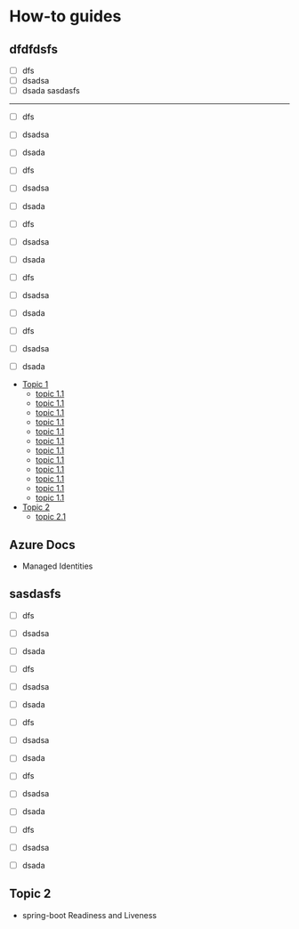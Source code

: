 # How-to guides

dfdfdsfs
---
- [ ] dfs
- [ ] dsadsa
- [ ] dsada
sasdasfs
---
- [ ] dfs
- [ ] dsadsa
- [ ] dsada
- [ ] dfs
- [ ] dsadsa
- [ ] dsada
- [ ] dfs
- [ ] dsadsa
- [ ] dsada
- [ ] dfs
- [ ] dsadsa
- [ ] dsada
- [ ] dfs
- [ ] dsadsa
- [ ] dsada


<!--ts-->
* [Topic 1](#azure-docs)
  * [topic 1.1](#topic-1.1)
  * [topic 1.1](#topic-1.1)
  * [topic 1.1](#topic-1.1)
  * [topic 1.1](#topic-1.1)
  * [topic 1.1](#topic-1.1)
  * [topic 1.1](#topic-1.1)
  * [topic 1.1](#topic-1.1)
  * [topic 1.1](#topic-1.1)
  * [topic 1.1](#topic-1.1)
  * [topic 1.1](#topic-1.1)
  * [topic 1.1](#topic-1.1)
  * [topic 1.1](#topic-1.1)
* [Topic 2](#topic-2)
  * [topic 2.1](#topic-2.1)



   
<!--te-->

## Azure Docs 
- Managed Identities


sasdasfs
---
- [ ] dfs
- [ ] dsadsa
- [ ] dsada
- [ ] dfs
- [ ] dsadsa
- [ ] dsada
- [ ] dfs
- [ ] dsadsa
- [ ] dsada
- [ ] dfs
- [ ] dsadsa
- [ ] dsada
- [ ] dfs
- [ ] dsadsa
- [ ] dsada



## Topic 2
- spring-boot Readiness and Liveness

